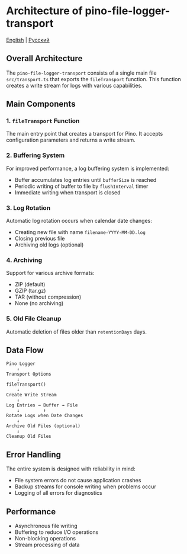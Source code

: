 # Architecture of pino-file-logger-transport

[English](ARCHITECTURE.md) | [Русский](ARCHITECTURE_RU.md)

## Overall Architecture

The `pino-file-logger-transport` consists of a single main file `src/transport.ts` that exports the `fileTransport` function. This function creates a write stream for logs with various capabilities.

## Main Components

### 1. `fileTransport` Function
The main entry point that creates a transport for Pino. It accepts configuration parameters and returns a write stream.

### 2. Buffering System
For improved performance, a log buffering system is implemented:
- Buffer accumulates log entries until `bufferSize` is reached
- Periodic writing of buffer to file by `flushInterval` timer
- Immediate writing when transport is closed

### 3. Log Rotation
Automatic log rotation occurs when calendar date changes:
- Creating new file with name `filename-YYYY-MM-DD.log`
- Closing previous file
- Archiving old logs (optional)

### 4. Archiving
Support for various archive formats:
- ZIP (default)
- GZIP (tar.gz)
- TAR (without compression)
- None (no archiving)

### 5. Old File Cleanup
Automatic deletion of files older than `retentionDays` days.

## Data Flow

```
Pino Logger
    ↓
Transport Options
    ↓
fileTransport()
    ↓
Create Write Stream
    ↓
Log Entries → Buffer → File
    ↓         ↑
Rotate Logs when Date Changes
    ↓
Archive Old Files (optional)
    ↓
Cleanup Old Files
```

## Error Handling

The entire system is designed with reliability in mind:
- File system errors do not cause application crashes
- Backup streams for console writing when problems occur
- Logging of all errors for diagnostics

## Performance

- Asynchronous file writing
- Buffering to reduce I/O operations
- Non-blocking operations
- Stream processing of data